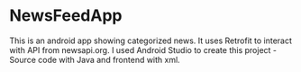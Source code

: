 # NewsFeedApp
This is an android app showing categorized news. It uses Retrofit to interact with API from newsapi.org.
I used Android Studio to create this project - Source code with Java and frontend with xml.

